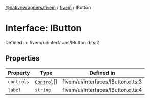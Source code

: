 [@nativewrappers/fivem](../../README.md) / [fivem](../README.md) / IButton

# Interface: IButton

Defined in: fivem/ui/interfaces/IButton.d.ts:2

## Properties

| Property | Type | Defined in |
| ------ | ------ | ------ |
| <a id="controls"></a> `controls` | [`Control`](../enumerations/Control.md)[] | fivem/ui/interfaces/IButton.d.ts:3 |
| <a id="label"></a> `label` | `string` | fivem/ui/interfaces/IButton.d.ts:4 |

